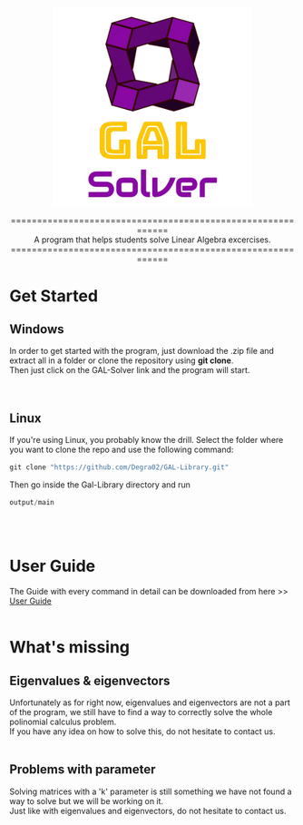 <p align="center">
  <img src="/Icon/Logo-removebg.png" width="350" title="logo">
</p>

<p align="center">
  ============================================================<br>
  A program that helps students solve Linear Algebra excercises.<br>
  ============================================================
</p>

# Get Started 
## Windows
  In order to get started with the program, just download the .zip file and extract all in a folder or clone the repository using **git clone**.    
  Then just click on the GAL-Solver link and the program will start.  
  <br>
  <br>

## Linux
  If you're using Linux, you probably know the drill. Select the folder where you want to clone the repo and use the following command:

```c++
git clone "https://github.com/Degra02/GAL-Library.git"
```

Then go inside the Gal-Library directory and run

```c++
output/main
```
<br>
<br>

# User Guide
  The Guide with every command in detail can be downloaded from here >> [User Guide](User-Guide/User_Guide.pdf)    
  <br>

# What's missing
## Eigenvalues & eigenvectors
Unfortunately as for right now, eigenvalues and eigenvectors are not a part of the program, we still have to find a way to correctly solve the whole polinomial
calculus problem.  
If you have any idea on how to solve this, do not hesitate to contact us.  
<br>

## Problems with parameter
Solving matrices with a 'k' parameter is still something we have not found a way to solve but we will be working on it.  
Just like with eigenvalues and eigenvectors, do not hesitate to contact us.
